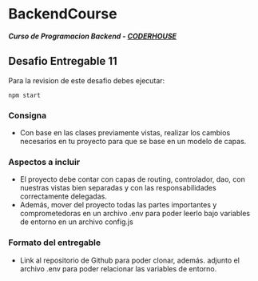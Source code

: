 # BackendCourse

**_Curso de Programacion Backend - [CODERHOUSE](https://www.coderhouse.com/)_**

## Desafio Entregable 11

Para la revision de este desafio debes ejecutar:

```
npm start
```

### Consigna

- Con base en las clases previamente vistas, realizar los cambios necesarios en tu proyecto para que se base en un modelo de capas.

### Aspectos a incluir

- El proyecto debe contar con capas de routing, controlador, dao, con nuestras vistas bien separadas y con las responsabilidades correctamente delegadas.
- Además, mover del proyecto todas las partes importantes y comprometedoras en un archivo .env para poder leerlo bajo variables de entorno en un archivo config.js

### Formato del entregable

- Link al repositorio de Github para poder clonar, además. adjunto el archivo .env para poder relacionar las variables de entorno.

[comment]: <> (Este desafio pertenece a la clase 27 "Arquitectura del servidor: Diseño")
